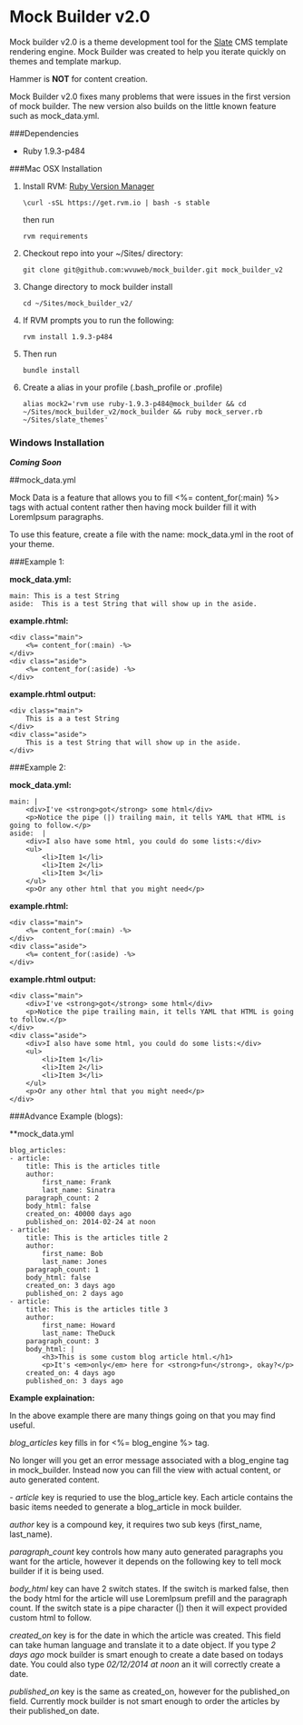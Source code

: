 # Mock Builder v2.0

Mock builder v2.0 is a theme development tool for the [Slate](http://slatecms.wvu.edu/ "Slate") CMS template rendering engine.  Mock Builder was created to help you iterate quickly on themes and template markup.  

Hammer is **NOT** for content creation.  

Mock Builder v2.0 fixes many problems that were issues in the first version of mock builder.  The new version also builds on the little known feature such as mock_data.yml.


###Dependencies

* Ruby 1.9.3-p484


###Mac OSX Installation

1. Install RVM: [Ruby Version Manager](http://rvm.io/ "Ruby Version Manager")

    `\curl -sSL https://get.rvm.io | bash -s stable`
    
    then run
    
    `rvm requirements`

2. Checkout repo into your ~/Sites/ directory:

    `git clone git@github.com:wvuweb/mock_builder.git mock_builder_v2`

3. Change directory to mock builder install 

    `cd ~/Sites/mock_builder_v2/`

4. If RVM prompts you to run the following: 

    `rvm install 1.9.3-p484`

5. Then run 

    `bundle install`

5. Create a alias in your profile (.bash_profile or .profile)

    `alias mock2='rvm use ruby-1.9.3-p484@mock_builder && cd ~/Sites/mock_builder_v2/mock_builder && ruby mock_server.rb ~/Sites/slate_themes'`
    

### Windows Installation 
***Coming Soon***
    
##mock_data.yml 

Mock Data is a feature that allows you to fill <%= content_for(:main) %> tags with actual content rather then having mock builder fill it with LoremIpsum paragraphs.

To use this feature, create a file with the name: mock_data.yml in the root of your theme.

###Example 1:

**mock_data.yml:**

    main: This is a test String
    aside:  This is a test String that will show up in the aside.

**example.rhtml:**

    <div class="main">
        <%= content_for(:main) -%>
    </div>
    <div class="aside">
        <%= content_for(:aside) -%>
    </div>

**example.rhtml output:**

    <div class="main">
        This is a a test String
    </div>
    <div class="aside">
        This is a test String that will show up in the aside.
    </div>
    
###Example 2:

**mock_data.yml:**

    main: |
        <div>I've <strong>got</strong> some html</div>
        <p>Notice the pipe (|) trailing main, it tells YAML that HTML is going to follow.</p>
    aside:  |
        <div>I also have some html, you could do some lists:</div>
        <ul>
            <li>Item 1</li>
            <li>Item 2</li>
            <li>Item 3</li>
        </ul>
        <p>Or any other html that you might need</p>

**example.rhtml:**

    <div class="main">
        <%= content_for(:main) -%>
    </div>
    <div class="aside">
        <%= content_for(:aside) -%>
    </div>

**example.rhtml output:**

    <div class="main">
        <div>I've <strong>got</strong> some html</div>
        <p>Notice the pipe trailing main, it tells YAML that HTML is going to follow.</p>
    </div>
    <div class="aside">
        <div>I also have some html, you could do some lists:</div>
        <ul>
            <li>Item 1</li>
            <li>Item 2</li>
            <li>Item 3</li>
        </ul>
        <p>Or any other html that you might need</p>
    </div>
    
###Advance Example (blogs):

**mock_data.yml

    blog_articles:
    - article:
        title: This is the articles title
        author:
            first_name: Frank
            last_name: Sinatra
        paragraph_count: 2
        body_html: false
        created_on: 40000 days ago
        published_on: 2014-02-24 at noon
    - article:
        title: This is the articles title 2
        author:
            first_name: Bob
            last_name: Jones
        paragraph_count: 1
        body_html: false
        created_on: 3 days ago
        published_on: 2 days ago
    - article:
        title: This is the articles title 3
        author:
            first_name: Howard
            last_name: TheDuck
        paragraph_count: 3
        body_html: |
            <h3>This is some custom blog article html.</h1>
            <p>It's <em>only</em> here for <strong>fun</strong>, okay?</p>
        created_on: 4 days ago
        published_on: 3 days ago


**Example explaination:**

In the above example there are many things going on that you may find useful.

*blog_articles* key fills in for <%= blog_engine %> tag.

No longer will you get an error message associated with a blog_engine tag in mock_builder.  Instead now you can fill the view with actual content, or auto generated content.

*- article* key is requried to use the blog_article key.  Each article contains the basic items needed to generate a blog_article in mock builder.

*author* key is a compound key, it requires two sub keys (first_name, last_name).

*paragraph_count* key controls how many auto generated paragraphs you want for the article, however it depends on the following key to tell mock builder if it is being used.

*body_html* key can have 2 switch states.  If the switch is marked false, then the body html for the article will use LoremIpsum prefill and the paragraph count.  If the switch state is a pipe character (|) then it will expect provided custom html to follow.

*created_on* key is for the date in which the article was created.  This field can take human language and translate it to a date object.  If you type *2 days ago* mock builder is smart enough to create a date based on todays date.  You could also type *02/12/2014 at noon* an it will correctly create a date.

*published_on* key is the same as created_on, however for the published_on field.  Currently mock builder is not smart enough to order the articles by their published_on date.